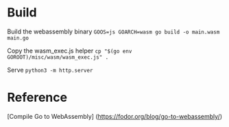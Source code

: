 # Build

Build the webassembly binary
`GOOS=js GOARCH=wasm go build -o main.wasm main.go`

Copy the wasm_exec.js helper
`cp "$(go env GOROOT)/misc/wasm/wasm_exec.js" .`

Serve
`python3 -m http.server`

# Reference

[Compile Go to WebAssembly] (https://fodor.org/blog/go-to-webassembly/)
